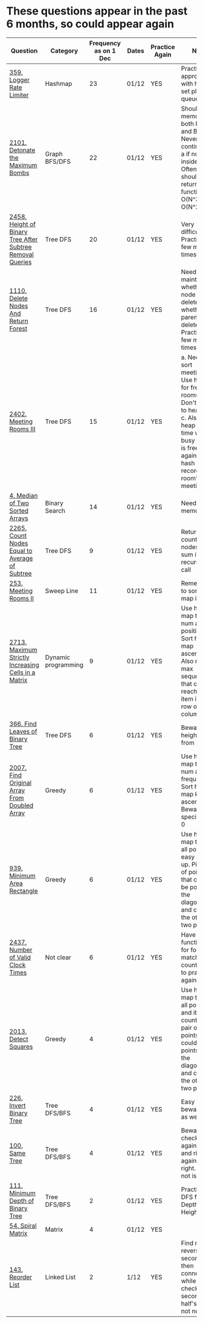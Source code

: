 # These questions appear in the past 6 months, so could appear again
|Question                 | Category        | Frequency as on 1 Dec | Dates           | Practice Again | Note          |
| ----------------------  | -------------   | ----------------------| --------------- | -------------  | ------------- | 
|[359. Logger Rate Limiter](https://leetcode.com/problems/logger-rate-limiter)   | Hashmap| 23 | 01/12 | YES | Practice approach with hash set plus queue
|[2101. Detonate the Maximum Bombs](https://leetcode.com/problems/detonate-the-maximum-bombs) | Graph BFS/DFS| 22 | 01/12 | YES | Should memorize both DFS and BFS. Never use continue in a if not inside loop. Often should use return in a function. TC O(N^3), SC O(N^2)
|[2458. Height of Binary Tree After Subtree Removal Queries](https://leetcode.com/problems/height-of-binary-tree-after-subtree-removal-queries)    | Tree DFS | 20 | 01/12 | YES | Very difficult. Practice a few more times
|[1110. Delete Nodes And Return Forest](https://leetcode.com/problems/delete-nodes-and-return-forest) | Tree DFS | 16| 01/12 | YES | Need to maintain whether a node is deleted and whether its parent is deleted. Practice a few more times
|[2402. Meeting Rooms III](https://leetcode.com/problems/meeting-rooms-iii)| Tree DFS | 15 | 01/12 | YES | a. Need to sort meetings. b. Use heap for free rooms. Don't forget to heapify. c. Also use heap for time when a busy room is free again. d. use hash map to record a room's meetings
|[4. Median of Two Sorted Arrays](https://leetcode.com/problems/median-of-two-sorted-arrays)| Binary Search | 14 | 01/12 | YES | Need to memorize
|[2265. Count Nodes Equal to Average of Subtree](https://leetcode.com/problems/count-nodes-equal-to-average-of-subtree) | Tree DFS | 9 | 01/12 | YES | Return count of nodes total sum in each recursion call 
|[253. Meeting Rooms II](https://leetcode.com/problems/meeting-rooms-ii) | Sweep Line | 11 | 01/12 | YES | Remember to sort hash map items
|[2713. Maximum Strictly Increasing Cells in a Matrix](https://leetcode.com/problems/maximum-strictly-increasing-cells-in-a-matrix)| Dynamic programming | 9 | 01/12 | YES | Use hash map to store num and its positions. Sort hash map ascendingly. Also record max sequence that can reach an item in a row or column
|[366. Find Leaves of Binary Tree](https://leetcode.com/problems/find-leaves-of-binary-tree)    | Tree DFS | 6 | 01/12 | YES | Beware height starts from 1
|[2007. Find Original Array From Doubled Array](https://leetcode.com/problems/find-original-array-from-doubled-array) | Greedy | 6 | 01/12 | YES | Use hash map to store num and frequency. Sort hash map keys ascendingly. Beware special case 0
|[939. Minimum Area Rectangle](https://leetcode.com/problems/minimum-area-rectangle) | Greedy | 6 | 01/12 | YES | Use hash map to store all points for easy look up. Pick pair of points that could be points on the diagonal, and check the other two points
|[2437. Number of Valid Clock Times](https://leetcode.com/problems/number-of-valid-clock-times) | Not clear | 6 | 01/12 | YES | Have 3 functions for format, match, and count. Need to practice again
|[2013. Detect Squares](https://leetcode.com/problems/detect-squares)| Greedy | 4 | 01/12 | YES | Use hash map to store all points and its count. Pick pair of points that could be points on the diagonal, and check the other two points
|[226. Invert Binary Tree](https://leetcode.com/problems/invert-binary-tree)     | Tree DFS/BFS | 4 | 01/12 | YES | Easy but beware BFS as well
|[100. Same Tree](https://leetcode.com/problems/same-tree)     | Tree DFS/BFS | 4 | 01/12 | YES | Beware to check left against left and right against right. This is not isMirror
|[111. Minimum Depth of Binary Tree](https://leetcode.com/problems/minimum-depth-of-binary-tree)     | Tree DFS/BFS | 2 | 01/12 | YES | Practice DFS for Depth and Height
|[54. Spiral Matrix](https://leetcode.com/problems/spiral-matrix)| Matrix | 4 | 01/12 | YES |
|[143. Reorder List](https://leetcode.com/problems/reorder-list) | Linked List | 2 | 1/12 | YES | Find middle, reverse second half, then connect. In while loop, check second half's next not null


